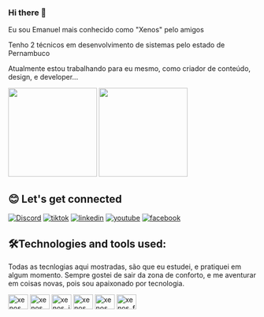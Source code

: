 ### Hi there 👋

Eu sou Emanuel mais conhecido como "Xenos" pelo amigos

Tenho 2 técnicos em desenvolvimento de sistemas pelo estado de Pernambuco

Atualmente estou trabalhando para eu mesmo, como criador de conteúdo, design, e developer...

<div>
  <img height="180em" src="https://github-readme-stats.vercel.app/api?username=emanuelxenos&show_icons=true&theme=tokyonight"/>
 <img height="180em" src="https://github-readme-stats.vercel.app/api/top-langs/?username=emanuelxenos&layout=compact&theme=tokyonight"/>
</div>

## 😊 Let's get connected

[![Discord](https://img.shields.io/badge/Discord-7289DA?style=for-the-badge&logo=discord&logoColor=white)](https://discord.gg/)
[![tiktok](https://img.shields.io/badge/TikTok-000000?style=for-the-badge&logo=tiktok&logoColor=white)](https://www.tiktok.com/@emanuelxenos)
[![linkedin](https://img.shields.io/badge/LinkedIn-0077B5?style=for-the-badge&logo=linkedin&logoColor=white)](https://linkedin.com/)
[![youtube](https://img.shields.io/badge/YouTube-FF0000?style=for-the-badge&logo=youtube&logoColor=white)](https://www.tiktok.com/@emanuelxenos)
[![facebook](https://img.shields.io/badge/Facebook-1877F2?style=for-the-badge&logo=facebook&logoColor=white)](https://www.facebook.com/EmanuelXenosOficial/)

## 🛠Technologies and tools used:
Todas as tecnlogias aqui mostradas, são que eu estudei, e pratiquei em algum momento. Sempre gostei de sair da zona de conforto, e me aventurar em coisas novas, pois sou apaixonado por tecnologia.
<div>
  <img align="center" alt="xenos" height="30" width="40" src="https://cdn.jsdelivr.net/gh/devicons/devicon/icons/html5/html5-original.svg"/>
  <img align="center" alt="xenos_css" height="30" width="40" src="https://cdn.jsdelivr.net/gh/devicons/devicon/icons/css3/css3-original.svg"/>
  <img align="center" alt="xenos_js" height="30" width="40" src="https://cdn.jsdelivr.net/gh/devicons/devicon/icons/javascript/javascript-original.svg"/>
  <img align="center" alt="xenos_php" height="30" width="40" src="https://cdn.jsdelivr.net/gh/devicons/devicon/icons/php/php-original.svg"/>
  <img align="center" alt="xenos_codeigniter" height="30" width="40" src="https://cdn.jsdelivr.net/gh/devicons/devicon/icons/codeigniter/codeigniter-plain.svg"/>
  <img align="center" alt="xenos_flutter" height="30" width="40" src="https://cdn.jsdelivr.net/gh/devicons/devicon/icons/flutter/flutter-original.svg"/>
</div>

